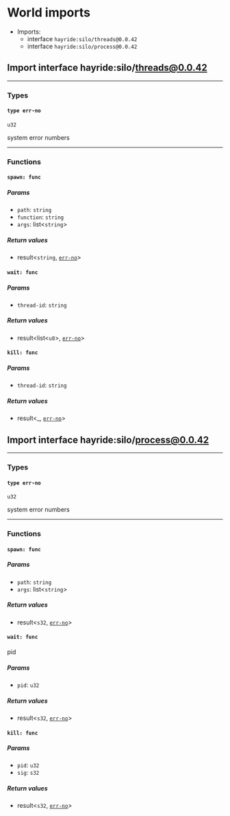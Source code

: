 # <a id="imports"></a>World imports


 - Imports:
    - interface `hayride:silo/threads@0.0.42`
    - interface `hayride:silo/process@0.0.42`

## <a id="hayride_silo_threads_0_0_42"></a>Import interface hayride:silo/threads@0.0.42


----

### Types

#### <a id="err_no"></a>`type err-no`
`u32`
<p>system error numbers

----

### Functions

#### <a id="spawn"></a>`spawn: func`


##### Params

- <a id="spawn.path"></a>`path`: `string`
- <a id="spawn.function"></a>`function`: `string`
- <a id="spawn.args"></a>`args`: list<`string`>

##### Return values

- <a id="spawn.0"></a> result<`string`, [`err-no`](#err_no)>

#### <a id="wait"></a>`wait: func`


##### Params

- <a id="wait.thread_id"></a>`thread-id`: `string`

##### Return values

- <a id="wait.0"></a> result<list<`u8`>, [`err-no`](#err_no)>

#### <a id="kill"></a>`kill: func`


##### Params

- <a id="kill.thread_id"></a>`thread-id`: `string`

##### Return values

- <a id="kill.0"></a> result<_, [`err-no`](#err_no)>

## <a id="hayride_silo_process_0_0_42"></a>Import interface hayride:silo/process@0.0.42


----

### Types

#### <a id="err_no"></a>`type err-no`
`u32`
<p>system error numbers

----

### Functions

#### <a id="spawn"></a>`spawn: func`


##### Params

- <a id="spawn.path"></a>`path`: `string`
- <a id="spawn.args"></a>`args`: list<`string`>

##### Return values

- <a id="spawn.0"></a> result<`s32`, [`err-no`](#err_no)>

#### <a id="wait"></a>`wait: func`

pid

##### Params

- <a id="wait.pid"></a>`pid`: `u32`

##### Return values

- <a id="wait.0"></a> result<`s32`, [`err-no`](#err_no)>

#### <a id="kill"></a>`kill: func`


##### Params

- <a id="kill.pid"></a>`pid`: `u32`
- <a id="kill.sig"></a>`sig`: `s32`

##### Return values

- <a id="kill.0"></a> result<`s32`, [`err-no`](#err_no)>

